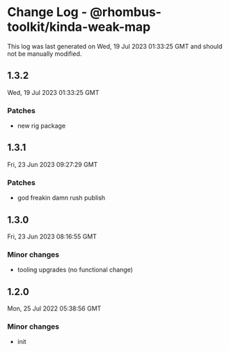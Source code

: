 # Change Log - @rhombus-toolkit/kinda-weak-map

This log was last generated on Wed, 19 Jul 2023 01:33:25 GMT and should not be manually modified.

## 1.3.2
Wed, 19 Jul 2023 01:33:25 GMT

### Patches

- new rig package

## 1.3.1
Fri, 23 Jun 2023 09:27:29 GMT

### Patches

- god freakin damn rush publish

## 1.3.0
Fri, 23 Jun 2023 08:16:55 GMT

### Minor changes

- tooling upgrades (no functional change)

## 1.2.0
Mon, 25 Jul 2022 05:38:56 GMT

### Minor changes

- init

